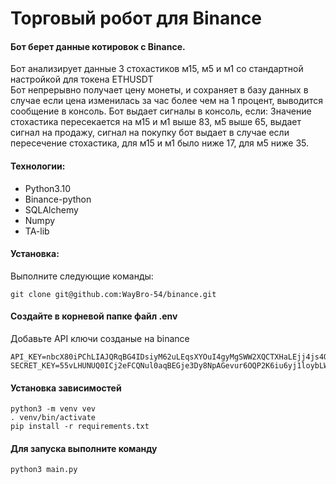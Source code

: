 # Торговый робот для Binance

#### Бот берет данные котировок с Binance. <br>
Бот анализирует данные 3 стохастиков м15, м5 и м1 со стандартной настройкой для токена ETHUSDT<br>
Бот непрерывно получает цену монеты, и сохраняет в базу данных в случае если цена изменилась за час более чем на 1 процент, выводится сообщение в консоль.
Бот выдает сигналы в консоль, если: Значение стохастика пересекается на м15 и м1 выше 83,  м5  выше 65, выдает сигнал на продажу, сигнал на покупку бот выдает в случае если пересечение стохастика, для м15 и м1 было ниже 17, для м5 ниже 35.
 

#### Технологии:
* Python3.10
* Binance-python
* SQLAlchemy
* Numpy
* TA-lib

#### Установка:
Выполните следующие команды:
```
git clone git@github.com:WayBro-54/binance.git
```

#### Создайте в корневой папке файл .env
Добавьте API ключи созданые на binance
```
API_KEY=nbcX80iPChLIAJQRqBG4IDsiyM62uLEqsXYOuI4gyMgSWW2XQCTXHaLEjj4js4Qx
SECRET_KEY=55vLHUNUQ0ICj2eFCQNul0aqBEGje3Dy8NpAGevur6OQP2K6iu6yj1loybLWN2yw
```

#### Установка зависимостей
```
python3 -m venv vev
. venv/bin/activate
pip install -r requirements.txt
```

#### Для запуска выполните команду
```
python3 main.py
```

